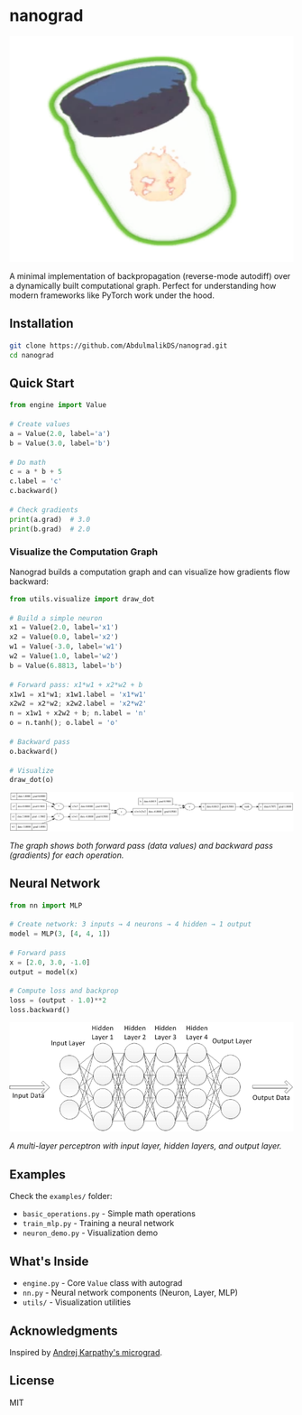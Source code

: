 # nanograd

<div align="center">
  <img src="assets/Will-o'-the-wisp.webp" alt="nanograd"  height="400" width="1200"/>
</div>

A minimal implementation of backpropagation (reverse-mode autodiff) over a dynamically built computational graph. Perfect for understanding how modern frameworks like PyTorch work under the hood.

## Installation

```bash
git clone https://github.com/AbdulmalikDS/nanograd.git
cd nanograd
```

## Quick Start

```python
from engine import Value

# Create values
a = Value(2.0, label='a')
b = Value(3.0, label='b')

# Do math
c = a * b + 5
c.label = 'c'
c.backward()

# Check gradients
print(a.grad)  # 3.0
print(b.grad)  # 2.0
```

### Visualize the Computation Graph

Nanograd builds a computation graph and can visualize how gradients flow backward:

```python
from utils.visualize import draw_dot

# Build a simple neuron
x1 = Value(2.0, label='x1')
x2 = Value(0.0, label='x2')
w1 = Value(-3.0, label='w1')
w2 = Value(1.0, label='w2')
b = Value(6.8813, label='b')

# Forward pass: x1*w1 + x2*w2 + b
x1w1 = x1*w1; x1w1.label = 'x1*w1'
x2w2 = x2*w2; x2w2.label = 'x2*w2'
n = x1w1 + x2w2 + b; n.label = 'n'
o = n.tanh(); o.label = 'o'

# Backward pass
o.backward()

# Visualize
draw_dot(o)
```

<div align="center">
  <img src="assets/neuron_graph.svg" alt="Computation Graph" width="800"/>
</div>

*The graph shows both forward pass (data values) and backward pass (gradients) for each operation.*

## Neural Network

```python
from nn import MLP

# Create network: 3 inputs → 4 neurons → 4 hidden → 1 output
model = MLP(3, [4, 4, 1])

# Forward pass
x = [2.0, 3.0, -1.0]
output = model(x)

# Compute loss and backprop
loss = (output - 1.0)**2
loss.backward()
```

<div align="center">
  <img src="assets/neural_network.png" alt="Neural Network Architecture" width="600"/>
</div>

*A multi-layer perceptron with input layer, hidden layers, and output layer.*

## Examples

Check the `examples/` folder:
- `basic_operations.py` - Simple math operations
- `train_mlp.py` - Training a neural network
- `neuron_demo.py` - Visualization demo

## What's Inside

- `engine.py` - Core `Value` class with autograd
- `nn.py` - Neural network components (Neuron, Layer, MLP)
- `utils/` - Visualization utilities

## Acknowledgments

Inspired by [Andrej Karpathy's micrograd](https://github.com/karpathy/micrograd). 

## License

MIT
